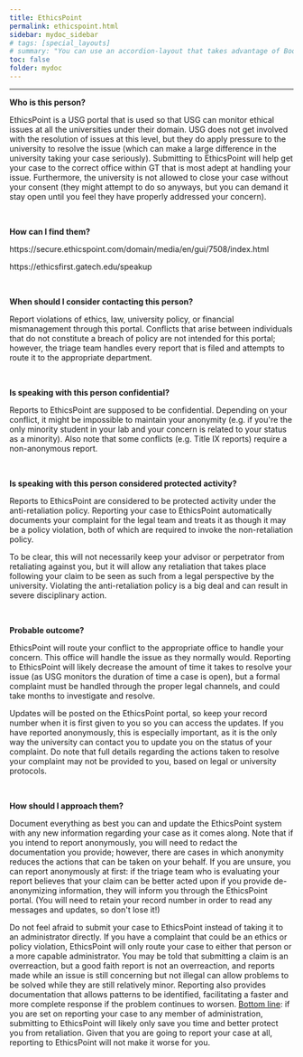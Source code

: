 ```yaml
---
title: EthicsPoint
permalink: ethicspoint.html
sidebar: mydoc_sidebar
# tags: [special_layouts]
# summary: "You can use an accordion-layout that takes advantage of Bootstrap styling. This is useful for an FAQ page."
toc: false
folder: mydoc
---
```


<hr>

<p><b>Who is this person?</b></p>
   <p>EthicsPoint is a USG portal that is used so that USG can monitor ethical issues at all the universities under their domain. USG does not get involved with the resolution of issues at this level, but they do apply pressure to the university to resolve the issue (which can make a large difference in the university taking your case seriously). Submitting to EthicsPoint will help get your case to the correct office within GT that is most adept at handling your issue. Furthermore, the university is not allowed to close your case without your consent (they might attempt to do so anyways, but you can demand it stay open until you feel they have properly addressed your concern).</p>

<p>&nbsp;</p>

<p><b>How can I find them?</b></p>
   <p>https://secure.ethicspoint.com/domain/media/en/gui/7508/index.html</p>
   <p>https://ethicsfirst.gatech.edu/speakup</p>

<p>&nbsp;</p>

<p><b>When should I consider contacting this person?</b></p>
   <p>Report violations of ethics, law, university policy, or financial mismanagement through this portal. Conflicts that arise between individuals that do not constitute a breach of policy are not intended for this portal; however, the triage team handles every report that is filed and attempts to route it to the appropriate department.</p>

<p>&nbsp;</p>

<p><b>Is speaking with this person confidential?</b></p>
   <p>Reports to EthicsPoint are supposed to be confidential. Depending on your conflict, it might be impossible to maintain your anonymity (e.g. if you're the only minority student in your lab and your concern is related to your status as a minority). Also note that some conflicts (e.g. Title IX reports) require a non-anonymous report.</p>

<p>&nbsp;</p>

<p><b>Is speaking with this person considered protected activity?</b></p>
   <p>Reports to EthicsPoint are considered to be protected activity under the anti-retaliation policy. Reporting your case to EthicsPoint automatically documents your complaint for the legal team and treats it as though it may be a policy violation, both of which are required to invoke the non-retaliation policy.</p>
   <p>To be clear, this will not necessarily keep your advisor or perpetrator from retaliating against you, but it will allow any retaliation that takes place following your claim to be seen as such from a legal perspective by the university. Violating the anti-retaliation policy is a big deal and can result in severe disciplinary action.</p>

<p>&nbsp;</p>

<p><b>Probable outcome?</b></p>
   <p>EthicsPoint will route your conflict to the appropriate office to handle your concern. This office will handle the issue as they normally would. Reporting to EthicsPoint will likely decrease the amount of time it takes to resolve your issue (as USG monitors the duration of time a case is open), but a formal complaint must be handled through the proper legal channels, and could take months to investigate and resolve.</p>
   <p>Updates will be posted on the EthicsPoint portal, so keep your record number when it is first given to you so you can access the updates. If you have reported anonymously, this is especially important, as it is the only way the university can contact you to update you on the status of your complaint. Do note that full details regarding the actions taken to resolve your complaint may not be provided to you, based on legal or university protocols.</p>

<p>&nbsp;</p>

<p><b>How should I approach them?</b></p>
   <p>Document everything as best you can and update the EthicsPoint system with any new information regarding your case as it comes along. Note that if you intend to report anonymously, you will need to redact the documentation you provide; however, there are cases in which anonymity reduces the actions that can be taken on your behalf. If you are unsure, you can report anonymously at first: if the triage team who is evaluating your report believes that your claim can be better acted upon if you provide de-anonymizing information, they will inform you through the EthicsPoint portal. (You will need to retain your record number in order to read any messages and updates, so don't lose it!)</p>
   <p>Do not feel afraid to submit your case to EthicsPoint instead of taking it to an administrator directly. If you have a complaint that could be an ethics or policy violation, EthicsPoint will only route your case to either that person or a more capable administrator. You may be told that submitting a claim is an overreaction, but a good faith report is not an overreaction, and reports made while an issue is still concerning but not illegal can allow problems to be solved while they are still relatively minor. Reporting also provides documentation that allows patterns to be identified, facilitating a faster and more complete response if the problem continues to worsen. <u>Bottom line</u>: if you are set on reporting your case to any member of administration, submitting to EthicsPoint will likely only save you time and better protect you from retaliation. Given that you are going to report your case at all, reporting to EthicsPoint will not make it worse for you.</p>


<script>
    if(location.hash !== null && location.hash !== "")
    {
        var url = location.hash.endsWith("-1") ? location.hash.substring(0, location.hash.length-2) : location.hash;
        $(url + ".collapse").collapse("show");
    }
</script>